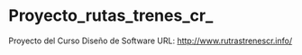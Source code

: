 Proyecto_rutas_trenes_cr_
=========================

Proyecto del Curso Diseño de Software
URL: http://www.rutrastrenescr.info/
